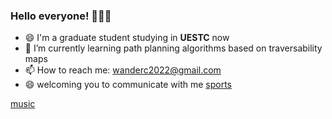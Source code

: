 ### Hello everyone! 👋👋👋

- 😄 I'm a graduate student studying in __UESTC__ now
- 🌱 I’m currently learning path planning algorithms based on traversability maps
- 📫 How to reach me: wanderc2022@gmail.com
- 😄 welcoming you to communicate with me 
[sports](https://github.com/WillenChung/sports)

[music](https://github.com/WillenChung/music)

